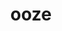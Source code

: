 ---
category: 4-letters
denotation: null
name: ooze
reference_link: https://www.etymonline.com/word/ooze
root_language: null
root_name: null
title: ooze
type: free
word_sums:
- respelling: ooze
  sum: 'Ooze + '
---